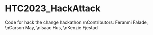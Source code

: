 # HTC2023_HackAttack
Code for hack the change hackathon
\nContributors: Feranmi Falade, \nCarson May, \nIsaac Hus, \nKenzie Fjestad
